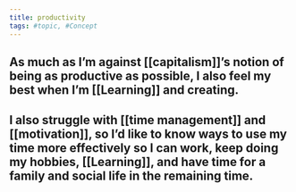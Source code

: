 ```yaml
---
title: productivity
tags: #topic, #Concept
---
```

## As much as I’m against [[capitalism]]’s notion of being as productive as possible, I also feel my best when I’m [[Learning]] and creating.
## I also struggle with [[time management]] and [[motivation]], so I’d like to know ways to use my time more effectively so I can work, keep doing my hobbies, [[Learning]], and have time for a family and social life in the remaining time.
